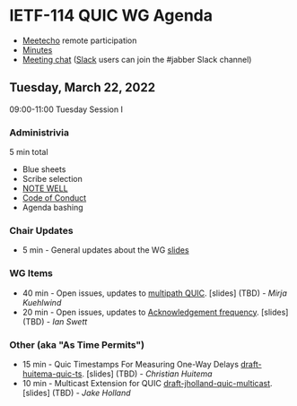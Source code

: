 # IETF-114 QUIC WG Agenda

* [Meetecho](https://meetings.conf.meetecho.com/ietf113/?group=quic) remote participation
* [Minutes](https://codimd.ietf.org/notes-ietf-114-quic)
* [Meeting chat](xmpp:quic@jabber.ietf.org?join) ([Slack](https://quicdev.slack.com/) users can join the #jabber Slack channel)

## Tuesday, March 22, 2022

09:00-11:00 Tuesday Session I

### Administrivia

5 min total

* Blue sheets
* Scribe selection
* [NOTE WELL](https://www.ietf.org/about/note-well.html)
* [Code of Conduct](https://www.rfc-editor.org/rfc/rfc7154.html)
* Agenda bashing

### Chair Updates
* 5 min - General updates about the WG [slides](TBD)


### WG Items
* 40 min - Open issues, updates to [multipath QUIC](https://datatracker.ietf.org/doc/html/draft-ietf-quic-multipath). [slides] (TBD) - *Mirja Kuehlwind*
* 20 min - Open issues, updates to [Acknowledgement frequency](https://datatracker.ietf.org/doc/html/draft-ietf-quic-ack-frequency). [slides] (TBD) - *Ian Swett*


### Other (aka "As Time Permits")
* 15 min - Quic Timestamps For Measuring One-Way Delays [draft-huitema-quic-ts](https://datatracker.ietf.org/doc/draft-huitema-quic-ts/). [slides] (TBD) - *Christian Huitema*
* 10 min - Multicast Extension for QUIC [draft-jholland-quic-multicast](https://datatracker.ietf.org/doc/draft-jholland-quic-multicast/). [slides] (TBD) - *Jake Holland*
